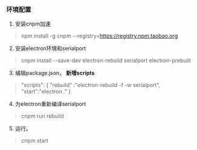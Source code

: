 ### 环境配置

1. 安装cnpm加速

> npm install -g cnpm --registry=https://registry.npm.taobao.org

2. 安装electron环境和serialport

> cnpm install --save-dev electron-rebuild serialport electron-prebuilt

3. 编辑package.json， **新增scripts**
 
> "scripts": {
>   "rebuild" :"electron-rebuild -f -w serialport",
>   "start":"electron ."
> }

4. 为electron重新编译serialport
> cnpm run rebuild
5. 运行。
> cnpm start